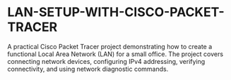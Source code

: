 # LAN-SETUP-WITH-CISCO-PACKET-TRACER
A practical Cisco Packet Tracer project demonstrating how to create a functional Local Area Network (LAN) for a small office. The project covers connecting network devices, configuring IPv4 addressing, verifying connectivity, and using network diagnostic commands.
